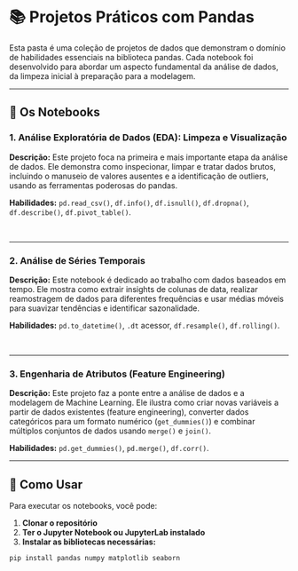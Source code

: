 # 📚 Projetos Práticos com Pandas

Esta pasta é uma coleção de projetos de dados que demonstram o domínio de habilidades essenciais na biblioteca pandas. Cada notebook foi desenvolvido para abordar um aspecto fundamental da análise de dados, da limpeza inicial à preparação para a modelagem.

---

## 📓 Os Notebooks

### 1. **Análise Exploratória de Dados (EDA): Limpeza e Visualização**

**Descrição:** Este projeto foca na primeira e mais importante etapa da análise de dados. Ele demonstra como inspecionar, limpar e tratar dados brutos, incluindo o manuseio de valores ausentes e a identificação de outliers, usando as ferramentas poderosas do pandas.

**Habilidades:** `pd.read_csv()`, `df.info()`, `df.isnull()`, `df.dropna()`, `df.describe()`, `df.pivot_table()`.

<br>

---

### 2. **Análise de Séries Temporais**

**Descrição:** Este notebook é dedicado ao trabalho com dados baseados em tempo. Ele mostra como extrair insights de colunas de data, realizar reamostragem de dados para diferentes frequências e usar médias móveis para suavizar tendências e identificar sazonalidade.

**Habilidades:** `pd.to_datetime()`, `.dt` acessor, `df.resample()`, `df.rolling()`.

<br>

---

### 3. **Engenharia de Atributos (Feature Engineering)**

**Descrição:** Este projeto faz a ponte entre a análise de dados e a modelagem de Machine Learning. Ele ilustra como criar novas variáveis a partir de dados existentes (feature engineering), converter dados categóricos para um formato numérico (`get_dummies()`) e combinar múltiplos conjuntos de dados usando `merge()` e `join()`.

**Habilidades:** `pd.get_dummies()`, `pd.merge()`, `df.corr()`.

---

## 🚀 Como Usar

Para executar os notebooks, você pode:

1. **Clonar o repositório**
2. **Ter o Jupyter Notebook ou JupyterLab instalado**
3. **Instalar as bibliotecas necessárias:**

```bash
pip install pandas numpy matplotlib seaborn
